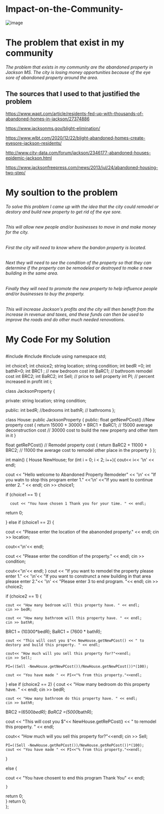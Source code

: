 # Impact-on-the-Community-

![image](https://user-images.githubusercontent.com/97769473/162658688-cba05862-ea83-4bdc-8829-6abcb6dcc487.png)

# The problem that exist in my community

###### The problem that exists in my community are the abandoned property in Jackson MS. The city is losing money opportunities because of the eye sore of abandoned property around the area.
 
## The sources that I used to that justified the problem
https://www.wapt.com/article/residents-fed-up-with-thousands-of-abandoned-homes-in-jackson/27374886

https://www.jacksonms.gov/blight-elimination/

https://www.wlbt.com/2020/12/22/blight-abandoned-homes-create-eyesore-jackson-residents/

http://www.city-data.com/forum/jackson/2346177-abandoned-houses-epidemic-jackson.html

https://www.jacksonfreepress.com/news/2013/jul/24/abandoned-housing-two-step/

# My soultion to the problem

###### To solve this problem I came up with the idea that the city could remodel or destory and build new property to get rid of the eye sore.
###### This will allow new people and/or businesses to move in and make money for the city.  
###### First the city will need to know where the bandon property is located.
###### Next they will need to see the condition of the property so that they can determine if the property can be remodeled or destroyed to make a new building in the same area. 
###### Finally they will need to promote the new property to help influence people and/or businesses to buy the property.
###### This will increase Jackson's profits and the city will then benefit from the increase in revenue and taxes, and these funds can then be used to improve the roads and do other much needed renovations. 

# My Code For my Solution
##
#include <iostream>
#include <string>
#include <fstream>
using namespace std;



int choice1;
int choice2;
string location;
string condition;
int bedR =0;
int bathR=0;
int BRC1 ; // new bedroom cost
int BaRC1; // bathroom remodel cost
int BRC2;
int BaRC2; 
int Sell; // price to sell property
int PI; // percent increased in profit
int i;

  class JacksonProperty
  {

  private:
string location;
string condition;


  public: 
int bedR; //bedrooms
int bathR; // bathrooms
     };

class House: public JacksonProperty {
public:
  float getNewPCost() //New property cost
{
return 15000 + 30000 +  BRC1  + BaRC1; // 15000 average deconstruction cost
  // 30000 cost to build the new property and other item in it
    }

float getRePCost() // Remodel property cost
{ 
  return BaRC2 + 11000 + BRC2; // 11000 the average cost to remodel other place in the property
}
};

int main() {
    House NewHouse;
  for (int i = 0; i < 2; i++){
    cout<< i<< '\n' << endl;
  
         
cout << "Hello welcome to Abandoned Property Remodeler" << '\n' << "If you watn to stop this program enter 1." <<'\n' <<"If you want to continue enter 2. " << endl;
  cin >> choice1;

if (choice1 == 1) {
        
      cout << "You have chosen 1 Thank you for your time. " << endl;

  return 0;
  
  } 
else if (choice1 == 2) { 
  
  cout << "Please enter the location of the abanonded property." << endl; 
cin >> location;
  
cout<<'\n'<< endl;
  
  cout << "Please enter the condition of the property." << endl;
  cin >> condition;
  
  cout<<'\n'<< endl;
  }
  cout << "If you want to remodel the property please enter 1." << '\n'<< "If you want to construnct a new building in that area please enter 2."<< '\n' << "Please enter 3 to end program. "<< endl;
cin >> choice2;
  
  if (choice2 == 1) {
        
    cout << "How many bedroom will this property have. " << endl;
    cin >> bedR;

    cout << "How many bathroom will this property have. " << endl;
    cin >> bathR;
 
BRC1 = (10300*bedR);
BaRC1 = (7600 * bathR); 

   
    cout << "This will cost you $"<< NewHouse.getNewPCost() << " to destory and build this property. " << endl;
    
    cout<< "How much will you sell this property for?"<<endl;
    cin >> Sell;
    
    PI=((Sell -NewHouse.getNewPCost())/NewHouse.getNewPCost())*(100);
   
    cout << "You have made " << PI<<"% from this property."<<endl;
    
  } else if (choice2 == 2) { 
      cout << "How many bedroom do this property have. " << endl;
    cin >> bedR;

    cout << "How many bathroom do this property have. " << endl;
    cin >> bathR;
    
   BRC2 =(6500*bedR);
    BaRC2 =(5000*bathR);
    
cout << "This will cost you $"<< NewHouse.getRePCost() << " to remodel this property. " << endl;

cout<< "How much will you sell this property for?"<<endl;
    cin >> Sell;
    
    PI=((Sell -NewHouse.getRePCost())/NewHouse.getRePCost())*(100);
    cout << "You have made " << PI<<"% from this property."<<endl;
   }
    
  else {  
    
  cout << "You have chosent to end this program Thank You" << endl;

    }
  return 0;  
    }
  return 0;  
  };
